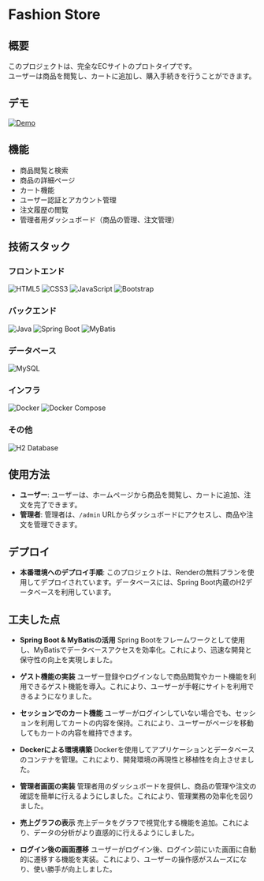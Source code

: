# Fashion Store

## 概要
このプロジェクトは、完全なECサイトのプロトタイプです。<br>ユーザーは商品を閲覧し、カートに追加し、購入手続きを行うことができます。

## デモ
[![Demo](https://img.shields.io/badge/Demo-→%20Click%20Here-blueviolet?style=for-the-badge&logo=appveyor)](https://fashion-store-app.onrender.com)

## 機能
- 商品閲覧と検索
- 商品の詳細ページ
- カート機能
- ユーザー認証とアカウント管理
- 注文履歴の閲覧
- 管理者用ダッシュボード（商品の管理、注文管理）

## 技術スタック
### フロントエンド
![HTML5](https://img.shields.io/badge/HTML5-E34F26?logo=html5&logoColor=white&style=for-the-badge)
![CSS3](https://img.shields.io/badge/CSS3-1572B6?logo=css3&logoColor=white&style=for-the-badge)
![JavaScript](https://img.shields.io/badge/JavaScript-F7DF1E?logo=javascript&logoColor=black&style=for-the-badge)
![Bootstrap](https://img.shields.io/badge/Bootstrap-563D7C?logo=bootstrap&logoColor=white&style=for-the-badge)

### バックエンド
![Java](https://img.shields.io/badge/Java-007396?style=for-the-badge&logo=java&logoColor=white)
![Spring Boot](https://img.shields.io/badge/Spring%20Boot-6DB33F?logo=spring-boot&logoColor=white&style=for-the-badge)
![MyBatis](https://img.shields.io/badge/MyBatis-CB3837?logo=mybatis&logoColor=white&style=for-the-badge)

### データベース
![MySQL](https://img.shields.io/badge/MySQL-4479A1?logo=mysql&logoColor=white&style=for-the-badge)

### インフラ
![Docker](https://img.shields.io/badge/Docker-2496ED?logo=docker&logoColor=white&style=for-the-badge)
![Docker Compose](https://img.shields.io/badge/Docker%20Compose-2496ED?logo=docker&logoColor=white&style=for-the-badge)

### その他
![H2 Database](https://img.shields.io/badge/H2%20Database-003B57?logo=h2&logoColor=white&style=for-the-badge)
## 使用方法
- **ユーザー**: ユーザーは、ホームページから商品を閲覧し、カートに追加、注文を完了できます。
- **管理者**: 管理者は、`/admin` URLからダッシュボードにアクセスし、商品や注文を管理できます。

## デプロイ
- **本番環境へのデプロイ手順**: このプロジェクトは、Renderの無料プランを使用してデプロイされています。データベースには、Spring Boot内蔵のH2データベースを利用しています。

## 工夫した点

- **Spring Boot & MyBatisの活用**
  Spring Bootをフレームワークとして使用し、MyBatisでデータベースアクセスを効率化。これにより、迅速な開発と保守性の向上を実現しました。

- **ゲスト機能の実装**
  ユーザー登録やログインなしで商品閲覧やカート機能を利用できるゲスト機能を導入。これにより、ユーザーが手軽にサイトを利用できるようになりました。

- **セッションでのカート機能**
  ユーザーがログインしていない場合でも、セッションを利用してカートの内容を保持。これにより、ユーザーがページを移動してもカートの内容を維持できます。

- **Dockerによる環境構築**
  Dockerを使用してアプリケーションとデータベースのコンテナを管理。これにより、開発環境の再現性と移植性を向上させました。

- **管理者画面の実装**
  管理者用のダッシュボードを提供し、商品の管理や注文の確認を簡単に行えるようにしました。これにより、管理業務の効率化を図りました。

- **売上グラフの表示**
  売上データをグラフで視覚化する機能を追加。これにより、データの分析がより直感的に行えるようにしました。

- **ログイン後の画面遷移**
  ユーザーがログイン後、ログイン前にいた画面に自動的に遷移する機能を実装。これにより、ユーザーの操作感がスムーズになり、使い勝手が向上しました。

